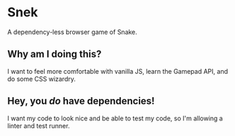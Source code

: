 # Snek

A dependency-less browser game of Snake.

## Why am I doing this?

I want to feel more comfortable with vanilla JS, learn the Gamepad API, and do some CSS wizardry.

## Hey, you _do_ have dependencies!

I want my code to look nice and be able to test my code, so I'm allowing a linter and test runner.
